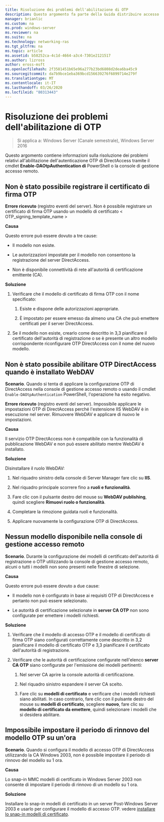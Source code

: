 ```yaml
---
title: Risoluzione dei problemi dell'abilitazione di OTP
description: Questo argomento fa parte della Guida distribuire accesso remoto con l'autenticazione OTP in Windows Server 2016.
manager: brianlic
ms.custom: na
ms.prod: windows-server
ms.reviewer: na
ms.suite: na
ms.technology: networking-ras
ms.tgt_pltfrm: na
ms.topic: article
ms.assetid: b58252ca-4c1d-4664-a3c4-7301e2121517
ms.author: lizross
author: eross-msft
ms.openlocfilehash: 2f3581451b65e96a277b23bd6808d2dea6ba45c9
ms.sourcegitcommit: da7b9bce1eba369bcd156639276f6899714e279f
ms.translationtype: MT
ms.contentlocale: it-IT
ms.lasthandoff: 03/26/2020
ms.locfileid: "80313443"
---
```

# <a name="troubleshooting-enabling-otp"></a>Risoluzione dei problemi dell'abilitazione di OTP

>Si applica a: Windows Server (Canale semestrale), Windows Server 2016

Questo argomento contiene informazioni sulla risoluzione dei problemi relativi all'abilitazione dell'autenticazione OTP di DirectAccess tramite il cmdlet **Enable-DAOtpAuthentication di** PowerShell o la console di gestione accesso remoto.
  
## <a name="failed-to-enroll-the-otp-signing-certificate"></a>Non è stato possibile registrare il certificato di firma OTP  
**Errore ricevuto** (registro eventi del server). Non è possibile registrare un certificato di firma OTP usando un modello di certificato < OTP_signing_template_name >  
  
**Causa**  
  
Questo errore può essere dovuto a tre cause:  
  
-   Il modello non esiste.  
  
-   Le autorizzazioni impostate per il modello non consentono la registrazione del server DirectAccess.  
  
-   Non è disponibile connettività di rete all'autorità di certificazione emittente (CA).  
  
**Soluzione**  
  
1.  Verificare che il modello di certificato di firma OTP con il nome specificato:  
  
    1.  Esiste e dispone delle autorizzazioni appropriate.  
  
    2.  È impostato per essere emesso da almeno una CA che può emettere certificati per il server DirectAccess.  
  
2.  Se il modello non esiste, crearlo come descritto in 3,3 pianificare il certificato dell'autorità di registrazione o se è presente un altro modello corrispondente riconfigurare OTP DirectAccess con il nome del nuovo modello.  
  
## <a name="failed-to-enable-directaccess-otp-when-webdav-is-installed"></a>Non è stato possibile abilitare OTP DirectAccess quando è installato WebDAV  
**Scenario**. Quando si tenta di applicare la configurazione OTP di DirectAccess nella console di gestione accesso remoto o usando il cmdlet `Enable-DAOtpAuthentication` PowerShell, l'operazione ha esito negativo.  
  
**Errore ricevuto** (registro eventi del server). Impossibile applicare le impostazioni OTP di DirectAccess perché l'estensione IIS WebDAV è in esecuzione nel server. Rimuovere WebDAV e applicare di nuovo le impostazioni.  
  
**Causa**  
  
Il servizio OTP DirectAccess non è compatibile con la funzionalità di pubblicazione WebDAV e non può essere abilitato mentre WebDAV è installato.  
  
**Soluzione**  
  
Disinstallare il ruolo WebDAV:  
  
1.  Nel riquadro sinistro della console di Server Manager fare clic su **IIS**.  
  
2.  Nel riquadro principale scorrere fino a **ruoli e funzionalità**.  
  
3.  Fare clic con il pulsante destro del mouse su **WebDAV publishing**, quindi scegliere **Rimuovi ruolo o funzionalità**.  
  
4.  Completare la rimozione guidata ruoli e funzionalità.  
  
5.  Applicare nuovamente la configurazione OTP di DirectAccess.  
  
## <a name="no-templates-available-in-the-remote-access-management-console"></a>Nessun modello disponibile nella console di gestione accesso remoto  
**Scenario**. Durante la configurazione dei modelli di certificato dell'autorità di registrazione o OTP utilizzando la console di gestione accesso remoto, alcuni o tutti i modelli non sono presenti nelle finestre di selezione.  
  
**Causa**  
  
Questo errore può essere dovuto a due cause:  
  
-   Il modello non è configurato in base ai requisiti OTP di DirectAccess e pertanto non può essere selezionato.  
  
-   Le autorità di certificazione selezionate in **server CA OTP** non sono configurate per emettere i modelli richiesti.  
  
**Soluzione**  
  
1.  Verificare che il modello di accesso OTP e il modello di certificato di firma OTP siano configurati correttamente come descritto in 3,2 pianificare il modello di certificato OTP e 3,3 pianificare il certificato dell'autorità di registrazione.  
  
2.  Verificare che le autorità di certificazione configurate nell'elenco **server CA OTP** siano configurate per l'emissione dei modelli pertinenti:  
  
    1.  Nel server CA aprire la console autorità di certificazione.  
  
    2.  Nel riquadro sinistro espandere il server CA scelto.  
  
    3.  Fare clic su **modelli di certificato** e verificare che i modelli richiesti siano abilitati. In caso contrario, fare clic con il pulsante destro del mouse su **modelli di certificato**, scegliere **nuovo**, fare clic su **modello di certificato da emettere**, quindi selezionare i modelli che si desidera abilitare.  
  
## <a name="cannot-set-renewal-period-of-otp-template-to-1-hour"></a>Impossibile impostare il periodo di rinnovo del modello OTP su un'ora  
**Scenario**. Quando si configura il modello di accesso OTP di DirectAccess utilizzando la CA Windows 2003, non è possibile impostare il periodo di rinnovo del modello su 1 ora.  
  
**Causa**  
  
Lo snap-in MMC modelli di certificato in Windows Server 2003 non consente di impostare il periodo di rinnovo di un modello su 1 ora.  
  
**Soluzione**  
  
Installare lo snap-in modelli di certificato in un server Post-Windows Server 2003 e usarlo per configurare il modello di accesso OTP. vedere [installare lo snap-in modelli di certificato](https://technet.microsoft.com/library/cc732445.aspx).  
  


